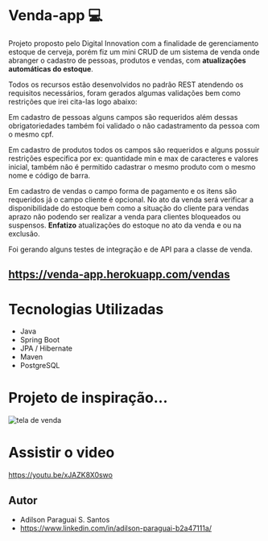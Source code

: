 # Venda-app 💻
 
Projeto proposto pelo Digital Innovation com a finalidade de gerenciamento estoque de cerveja, porém fiz um mini CRUD de um sistema de venda onde abranger o cadastro de pessoas, produtos e vendas, com **atualizações automáticas do estoque**.

Todos os recursos estão desenvolvidos no padrão REST atendendo os requisitos necessários, foram gerados algumas validações bem como restrições que irei cita-las logo abaixo:

Em cadastro de pessoas alguns campos são requeridos além dessas obrigatoriedades também foi validado o não cadastramento da pessoa com o mesmo cpf.

Em cadastro de produtos todos os campos são requeridos e alguns possuir restrições especifica por ex: quantidade min e max de caracteres e valores inicial, também não é permitido cadastrar o mesmo produto com o mesmo nome e código de barra. 

Em cadastro de vendas o campo forma de pagamento e os itens são requeridos já o campo cliente é opcional. No ato da venda será verificar a disponibilidade do estoque bem como a situação do cliente para vendas aprazo não podendo ser realizar a venda para clientes bloqueados ou suspensos. **Enfatizo** atualizações do estoque no ato da venda e ou na exclusão.

Foi gerando alguns testes de integração e de API para a classe de venda.

## https://venda-app.herokuapp.com/vendas

# Tecnologias Utilizadas
-	Java
-	Spring Boot
-	JPA / Hibernate
-	Maven
-	PostgreSQL

# Projeto de inspiração...
![tela de venda](https://user-images.githubusercontent.com/7797330/126247829-b2ec99b9-20d4-48cb-9c20-dc89ad55e988.gif)

# Assistir o video
https://youtu.be/xJAZK8X0swo


## Autor
* Adilson Paraguai S. Santos
* https://www.linkedin.com/in/adilson-paraguai-b2a47111a/






